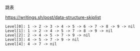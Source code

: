 跳表

https://writings.sh/post/data-structure-skiplist


```
Level[0]: 1 -> 2 -> 3 -> 4 -> 5 -> 6 -> 7 -> 8 -> 9 -> nil
Level[1]: 1 -> 2 -> 4 -> 5 -> 7 -> 8 -> 9 -> nil
Level[2]: 2 -> 4 -> 5 -> 7 -> 9 -> nil
Level[3]: 4 -> 5 -> 7 -> 9 -> nil
Level[4]: 4 -> 7 -> nil
```
